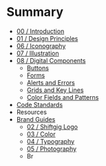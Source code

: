 # Summary

* [00 / Introduction](README.md)
* [01 / Design Principles](01__design_principles.md)
* [06 / Iconography](06__iconography.md)
* [07 / Illustration](07__illustration.md)
* [08 / Digital Components](08__digital_components.md)
   * [Buttons](buttons.md)
   * [Forms](forms.md)
   * [Alerts and Errors](alerts_and_errors.md)
   * [Grids and Key Lines](grids_and_key_lines.md)
   * [Color Fields and Patterns](color_fields_and_patterns.md)
* [Code Standards](code_standards.md)
* Resources
* [Brand Guides](brand_guides.md)
   * [02 / Shiftgig Logo](02__shiftgig_logo.md)
   * [03 / Color](03__color.md)
   * [04 / Typography](04__typography.md)
   * [05 / Photography](05__photography.md)
   * Br

